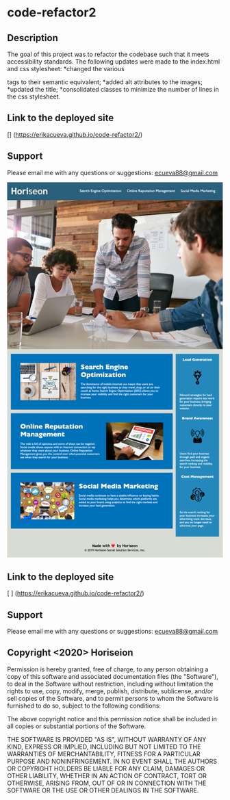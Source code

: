 # code-refactor2


## Description
The goal of this project was to refactor the codebase such that it meets accessibility standards. The following updates were made to the index.html and css stylesheet:
*changed the various <div> tags to their semantic equivalent;
*added alt attributes to the images;
*updated the title;
*consolidated classes to minimize the number of lines in the css stylesheet. 
  
 ## Link to the deployed site
[] (https://erikacueva.github.io/code-refactor2/) 

## Support

Please email me with any questions or suggestions: ecueva88@gmail.com

![](https://github.com/erikacueva/code-refactor2/blob/main/assets/screencapture-file-Users-erikacueva-Documents-UCSD-BootCamp-week-01-Homework-code-refactor2-index-html-2020-10-03-21_35_59.png)

## Link to the deployed site
[ ] (https://erikacueva.github.io/code-refactor2/) 

## Support

Please email me with any questions or suggestions: ecueva88@gmail.com

## Copyright <2020> Horiseion

Permission is hereby granted, free of charge, to any person obtaining a copy of this software and associated documentation files (the "Software"), to deal in the Software without restriction, including without limitation the rights to use, copy, modify, merge, publish, distribute, sublicense, and/or sell copies of the Software, and to permit persons to whom the Software is furnished to do so, subject to the following conditions:

The above copyright notice and this permission notice shall be included in all copies or substantial portions of the Software.

THE SOFTWARE IS PROVIDED "AS IS", WITHOUT WARRANTY OF ANY KIND, EXPRESS OR IMPLIED, INCLUDING BUT NOT LIMITED TO THE WARRANTIES OF MERCHANTABILITY, FITNESS FOR A PARTICULAR PURPOSE AND NONINFRINGEMENT. IN NO EVENT SHALL THE AUTHORS OR COPYRIGHT HOLDERS BE LIABLE FOR ANY CLAIM, DAMAGES OR OTHER LIABILITY, WHETHER IN AN ACTION OF CONTRACT, TORT OR OTHERWISE, ARISING FROM, OUT OF OR IN CONNECTION WITH THE SOFTWARE OR THE USE OR OTHER DEALINGS IN THE SOFTWARE.

